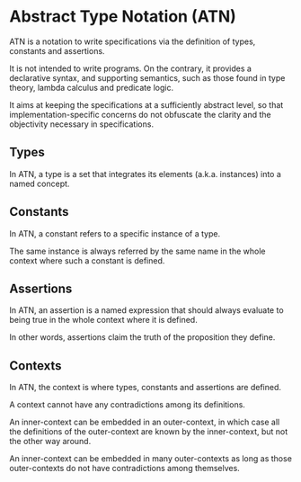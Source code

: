 # Abstract Type Notation (ATN)

ATN is a notation to write specifications via the definition of types, constants and assertions.

It is not intended to write programs. On the contrary, it provides a declarative syntax, and supporting semantics, such as those found in type theory, lambda calculus and predicate logic.

It aims at keeping the specifications at a sufficiently abstract level, so that implementation-specific concerns do not obfuscate the clarity and the objectivity necessary in specifications.

## Types

In ATN, a type is a set that integrates its elements (a.k.a. instances) into a named concept.

## Constants

In ATN, a constant refers to a specific instance of a type. 

The same instance is always referred by the same name in the whole context where such a constant is defined.

## Assertions

In ATN, an assertion is a named expression that should always evaluate to being true in the whole context where it is defined.

In other words, assertions claim the truth of the proposition they define.

## Contexts

In ATN, the context is where types, constants and assertions are defined.

A context cannot have any contradictions among its definitions.

An inner-context can be embedded in an outer-context, in which case all the definitions of the outer-context are known by the inner-context, but not the other way around. 

An inner-context can be embedded in many outer-contexts as long as those outer-contexts do not have contradictions among themselves.
